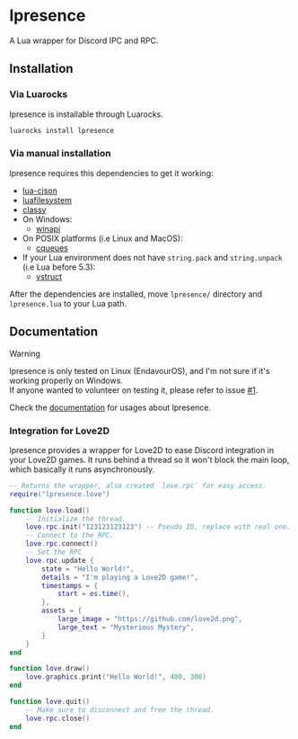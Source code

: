 # lpresence
A Lua wrapper for Discord IPC and RPC.

## Installation

### Via Luarocks

lpresence is installable through Luarocks.
```bash
luarocks install lpresence
```

### Via manual installation

lpresence requires this dependencies to get it working:
 * [lua-cjson](https://luarocks.org/modules/openresty/lua-cjson)
 * [luafilesystem](https://lunarmodules.github.io/luafilesystem/)
 * [classy](https://github.com/siffiejoe/lua-classy/)
 * On Windows:
   * [winapi](https://github.com/stevedonovan/winapi/)
 * On POSIX platforms (i.e Linux and MacOS):
   * [cqueues](https://github.com/wahern/cqueues/)
 * If your Lua environment does not have `string.pack` and `string.unpack` (i.e Lua before 5.3):
   * [vstruct](https://github.com/toxicfrog/vstruct/)

After the dependencies are installed, move `lpresence/` directory and `lpresence.lua` to your Lua path.

## Documentation

> [!WARNING]
> 
> lpresence is only tested on Linux (EndavourOS), and I'm not sure if it's working properly on Windows.<br>
> If anyone wanted to volunteer on testing it, please refer to issue [#1](https://github.com/komothecat/lpresence/issues/1).
>

Check the [documentation](https://komothecat.github.io/lpresence) for usages about lpresence.

### Integration for Love2D

lpresence provides a wrapper for Love2D to ease Discord integration in your Love2D games. It runs behind a thread so it won't block the main loop, which basically it runs asynchronously.
```lua
-- Returns the wrapper, also created `love.rpc` for easy access.
require("lpresence.love")

function love.load()
    -- Initialize the thread.
    love.rpc.init("123123123123") -- Pseudo ID, replace with real one.
    -- Connect to the RPC.
    love.rpc.connect()
    -- Set the RPC
    love.rpc.update {
        state = "Hello World!",
        details = "I'm playing a Love2D game!",
        timestamps = {
            start = os.time(),
        },
        assets = {
            large_image = "https://github.com/love2d.png",
            large_text = "Mysterious Mystery",
        }
    }
end

function love.draw()
    love.graphics.print("Hello World!", 400, 300)
end

function love.quit()
    -- Make sure to disconnect and free the thread.
    love.rpc.close()
end
```
